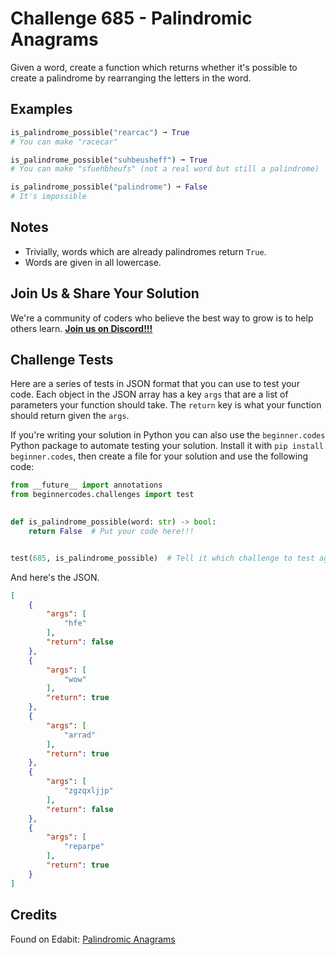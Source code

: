 # Challenge 685 - Palindromic Anagrams

Given a word, create a function which returns whether it's possible to create a palindrome by rearranging the letters in the word.

## Examples
```python
is_palindrome_possible("rearcac") ➞ True
# You can make "racecar"

is_palindrome_possible("suhbeusheff") ➞ True
# You can make "sfuehbheufs" (not a real word but still a palindrome)

is_palindrome_possible("palindrome") ➞ False
# It's impossible
```
## Notes

- Trivially, words which are already palindromes return `True`.
- Words are given in all lowercase.

## Join Us & Share Your Solution

We're a community of coders who believe the best way to grow is to help others learn. **[Join us on Discord!!!](https://discord.gg/sfHykntuGy)**

## Challenge Tests

Here are a series of tests in JSON format that you can use to test your code. Each object in the JSON array has a key `args` that are a list of parameters your function should take. The `return` key is what your function should return given the `args`. 

If you're writing your solution in Python you can also use the `beginner.codes` Python package to automate testing your solution. Install it with `pip install beginner.codes`, then create a file for your solution and use the following code:
```python
from __future__ import annotations
from beginnercodes.challenges import test

    
def is_palindrome_possible(word: str) -> bool:
    return False  # Put your code here!!!


test(685, is_palindrome_possible)  # Tell it which challenge to test against
```
And here's the JSON.
```json
[
    {
        "args": [
            "hfe"
        ],
        "return": false
    },
    {
        "args": [
            "wow"
        ],
        "return": true
    },
    {
        "args": [
            "arrad"
        ],
        "return": true
    },
    {
        "args": [
            "zgzqxljjp"
        ],
        "return": false
    },
    {
        "args": [
            "reparpe"
        ],
        "return": true
    }
]
```
## Credits

Found on Edabit: [Palindromic Anagrams](https://edabit.com/challenge/eyJ4mN6RpyiRTvSob)
